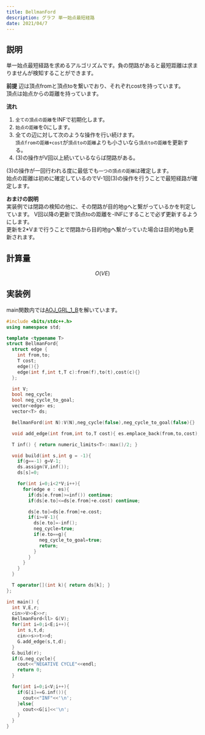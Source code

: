 ```yaml
---
title: BellmanFord
description: グラフ 単一始点最短経路
date: 2021/04/7
---
```


## 説明
単一始点最短経路を求めるアルゴリズムです。負の閉路があると最短距離は求まりませんが検知することができます。

**前提**
辺は頂点fromと頂点toを繋いでおり、それぞれcostを持っています。  
頂点は始点からの距離を持っています。

**流れ**
1. `全ての頂点の距離`をINFで初期化します。
2. `始点の距離`を0にします。
3. 全ての辺に対して次のような操作を行い続けます。  
`頂点fromの距離+cost`が`頂点toの距離`よりも小さいなら`頂点toの距離`を更新する。
4. (3)の操作がV回以上続いているならば閉路がある。

(3)の操作が一回行われる度に最低でも`一つの頂点の距離`は確定します。  
始点の距離は初めに確定しているのでV-1回(3)の操作を行うことで最短経路が確定します。

**おまけの説明**  
実装例では閉路の検知の他に、その閉路が目的地gへと繋がっているかを判定しています。
V回以降の更新で頂点toの距離を-INFにすることで必ず更新するようにします。  
更新を2*Vまで行うことで閉路から目的地gへ繋がっていた場合は目的地gも更新されます。


## 計算量
$$
O(VE)
$$

## 実装例
main関数内では[AOJ_GRL_1_B](https://onlinejudge.u-aizu.ac.jp/courses/library/5/GRL/1/GRL_1_B)を解いています。

```cpp
#include <bits/stdc++.h>
using namespace std;

template <typename T>
struct BellmanFord{
  struct edge {
    int from,to;
    T cost;
    edge(){}
    edge(int f,int t,T c):from(f),to(t),cost(c){}
  };

  int V;
  bool neg_cycle;
  bool neg_cycle_to_goal;
  vector<edge> es;
  vector<T> ds;

  BellmanFord(int N):V(N),neg_cycle(false),neg_cycle_to_goal(false){}

  void add_edge(int from,int to,T cost){ es.emplace_back(from,to,cost); }

  T inf() { return numeric_limits<T>::max()/2; }

  void build(int s,int g = -1){
    if(g==-1) g=V-1;
    ds.assign(V,inf());
    ds[s]=0;

    for(int i=0;i<2*V;i++){
      for(edge e : es){
        if(ds[e.from]>=inf()) continue;
        if(ds[e.to]<=ds[e.from]+e.cost) continue;

        ds[e.to]=ds[e.from]+e.cost;
        if(i>=V-1){
          ds[e.to]=-inf();
          neg_cycle=true;
          if(e.to==g){
            neg_cycle_to_goal=true;
            return;
          }
        }
      }
    }
  }

  T operator[](int k){ return ds[k]; }
};

int main() {
  int V,E,r;
  cin>>V>>E>>r;
  BellmanFord<ll> G(V);
  for(int i=0;i<E;i++){
    int s,t,d;
    cin>>s>>t>>d;
    G.add_edge(s,t,d);
  }
  G.build(r);
  if(G.neg_cycle){
    cout<<"NEGATIVE CYCLE"<<endl;
    return 0;
  }

  for(int i=0;i<V;i++){
    if(G[i]==G.inf()){
      cout<<"INF"<<'\n';
    }else{
      cout<<G[i]<<'\n';
    }
  }
}
```
